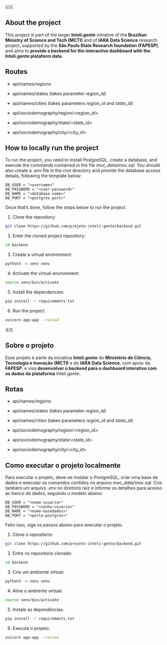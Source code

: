 :us:

## About the project

This project is part of the larger **Inteli.gente** initiative of the **Brazilian Ministry of Science and Tech (MCTI)** and of **IARA Data Science** research project, supported by the **São Paulo State Research foundation (FAPESP)**, and aims to **provide a backend for the interactive dashboard with the Inteli.gente plataform data**.

## Routes

* api/names/regions
* api/names/states (takes parameter _region_id_)
* api/names/cities (takes parameters _region_id_ and _state_id_)

* api/sociodemography/region/<region_id>
* api/sociodemography/state/<state_id>
* api/sociodemography/city/<city_id>


## How to locally run the project

To run the project, you need to install PostgreSQL, create a database, and execute the commands contained in the file _moc_data/moc.sql_. You should also create a _.env_ file in the root directory and provide the database access details, following the template below:

```
DB_USER = "<username>"
DB_PASSWORD = "<user-password>"
DB_NAME = "<database-name>"
DB_PORT = "<postgres-port>"
```
Once that’s done, follow the steps below to run the project.

1) Clone the repository:
```bash
git clone https://github.com/projeto-inteli-gente/backend.git
```

2) Enter the cloned project repository:
```bash
cd backend
```

3) Create a virtual environment:
```bash
python3 -m venv venv
```

4) Activate the virtual environment:
```bash
source venv/bin/activate
```

5) Install the dependencies:
```bash
pip install -r requirements.txt
```

6) Run the project:
```bash
uvicorn app:app --reload
```

:brazil:

## Sobre o projeto

Esse projeto é parte da iniciativa **Inteli.gente** do **Ministério de Ciência, Tecnologia e Inovação (MCTI)** e do **IARA Data Science**, com apoio da **FAPESP**, e visa **desenvolver o backend para o dashboard interativo com os dados da plataforma** Inteli.gente.

## Rotas

* api/names/regions
* api/names/states (takes parameter _region_id_)
* api/names/cities (takes parameters _region_id_ and _state_id_)

* api/sociodemography/region/<region_id>
* api/sociodemography/state/<state_id>
* api/sociodemography/city/<city_id>

## Como executar o projeto localmente

Para executar o projeto, deve-se instalar o PostgreSQL, criar uma base de dados e executar os comandos contidos no arquivo _moc_data/moc.sql_. Crie também um arquivo _.env_ no diretório raíz e informe os detalhes para acesso ao banco de dados, seguindo o modelo abaixo:

```
DB_USER = "<nome-usuario>"
DB_PASSWORD = "<senha-usuario>"
DB_NAME = "<nome-basedados>"
DB_PORT = "<porta-postgres>"
```

Feito isso, siga os passos abaixo para executar o projeto.

1) Clone o repositório:
```bash
git clone https://github.com/projeto-inteli-gente/backend.git
```

2) Entre no repositório clonado:
```bash
cd backend
```

3) Crie um ambiente virtual:
```bash
python3 -m venv venv
```

4) Ative o ambiente virtual:
```bash
source venv/bin/activate
```

5) Instale as dependências:
```bash
pip install -r requirements.txt
```

6) Execute o projeto:
```bash
uvicorn app:app --reload
```
